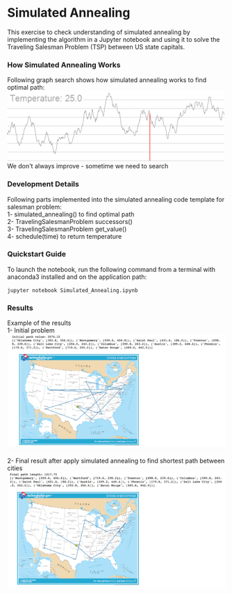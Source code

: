 # Simulated Annealing
This exercise to check understanding of simulated annealing by implementing the algorithm in a Jupyter notebook and using it to solve the Traveling Salesman Problem (TSP) between US state capitals.

### How Simulated Annealing Works
Following graph search shows how simulated annealing works to find optimal path:
![Simulated Annealing Graph Search](SA_animation.gif)
<br/>We don't always improve - sometime we need to search


### Development Details
Following parts implemented into the simulated annealing code template for salesman problem: <br/>
1- simulated_annealing() to find optimal path<br/>
2- TravelingSalesmanProblem successors()  <br/>
3- TravelingSalesmanProblem get_value()  <br/>
4- schedule(time) to return temperature <br/>

### Quickstart Guide
To launch the notebook, run the following command from a terminal with anaconda3 installed and on the application path:

    jupyter notebook Simulated_Annealing.ipynb


### Results
Example of the results <br/>
1- Initial problem
![Initial Problem](initial_path.png)

2- Final result after apply simulated annealing to find shortest path between cities
![Final Solution using simulated annealing](final_path.png)
